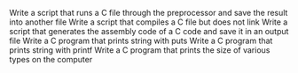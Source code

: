 Write a script that runs a C file through the preprocessor and save the result into another file
Write a script that compiles a C file but does not link
Write a script that generates the assembly code of a C code and save it in an output file
Write a C program that prints string with puts
Write a C program that prints string with printf
Write a C program that prints the size of various types on the computer
